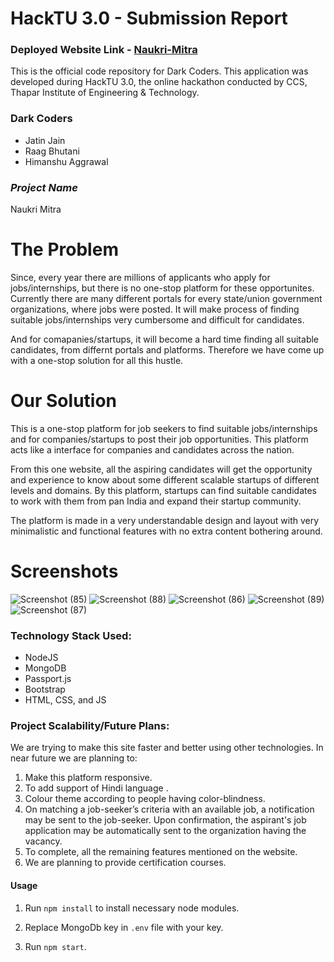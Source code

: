 # HackTU 3.0 - Submission Report

### Deployed Website Link - [Naukri-Mitra](http://app-56ccd84d-2354-4dd7-ac9f-74a6518b524b.cleverapps.io/)

This is the official code repository for Dark Coders. This application was developed during HackTU 3.0, the online hackathon conducted by CCS, Thapar Institute of Engineering & Technology.

### Dark Coders

* Jatin Jain
* Raag Bhutani
* Himanshu Aggrawal


### _Project Name_
Naukri Mitra

# The Problem
Since, every year there are millions of applicants who apply for jobs/internships, but there is no one-stop platform for these opportunites. 
Currently there are many different portals for every state/union government organizations, where jobs were posted. It will make process of 
finding suitable jobs/internships very cumbersome and difficult for candidates.

And for comapanies/startups, it will become a hard time finding all  suitable candidates, from differnt portals and platforms. Therefore we have come up with a one-stop solution for all this hustle.

# Our Solution
This is a one-stop platform for job seekers to find suitable jobs/internships and for companies/startups to post their job opportunities. This platform
acts like a interface for companies and candidates across the nation. 

From this one website, all the aspiring candidates will get the opportunity and experience to know about some different scalable startups of different
levels and domains. By this platform, startups can find suitable candidates to work with them from pan India and expand their startup community.

The platform is made in a very understandable design and layout with very minimalistic and functional features with no extra content bothering around.

# Screenshots
![Screenshot (85)](https://user-images.githubusercontent.com/72596619/155871241-aa42c051-498f-48e3-93c2-959e7eff95bb.png)
![Screenshot (88)](https://user-images.githubusercontent.com/72596619/155871249-1de689f7-d167-4c43-93cf-3402a72a655c.png)
![Screenshot (86)](https://user-images.githubusercontent.com/72596619/155871255-982573f0-3c24-4702-a0aa-d9b582ef90f4.png)
![Screenshot (89)](https://user-images.githubusercontent.com/72596619/155871264-352dce4c-7aa5-4b42-9f16-d3eecd67fdab.png)
![Screenshot (87)](https://user-images.githubusercontent.com/72596619/155871266-c323c5c2-1753-4e0e-a5b7-5cb9ac64392d.png)


### Technology Stack Used:

* NodeJS​
* MongoDB​
* Passport.js
* Bootstrap​
* HTML, CSS, and JS

### Project Scalability/Future Plans:
We are trying to make this site faster and better using other technologies. 
In near future we are planning to:
1. Make this platform responsive.
2. To add support of Hindi language .
3. Colour theme according to people having color-blindness.
4. On matching a job-seeker’s criteria with an available job, a notification may be sent to the job-seeker. Upon confirmation, the aspirant's job application may be automatically sent to the organization having the vacancy. 
5. To complete, all the remaining features mentioned on the website.
6. We are planning to provide certification courses.


#### Usage
1. Run ```npm install``` to install necessary node modules.

2. Replace MongoDb key in ```.env``` file with your key.

3. Run ```npm start```.
